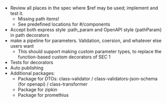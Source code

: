 - Review all places in the spec where $ref may be used; implement and test it.
  - Missing path items!
  - See predefined locations for #/components
- Accept both express style :path_param and OpenAPI style {pathParam} in path decorators
- make a pipeline for parameters. Validation, coersion, and whatever else users want
  - This should support making custom parameter types, to replace the function-based custom decorators of SEC 1
- Tests for decorators
- Auto publishing
- Additional packages:
  - Package for DTOs: class-validator / class-validators-json-schema (for openapi) / class-transformer
  - Package for zipkin
  - Package for promethius
